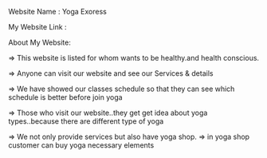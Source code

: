 Website Name : Yoga Exoress

My Website Link :  


About My Website:

=> This website is listed for whom wants to be healthy.and health conscious.


=> Anyone can  visit our website and see our Services & details


=> We have showed our classes schedule so that they can see which schedule is better before join yoga


=> Those who visit our website..they get get idea about yoga types..because there are different type of yoga

=> We  not only provide services but also have yoga shop.
=> in yoga shop customer can buy yoga necessary elements